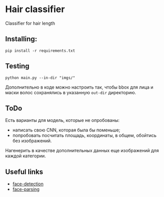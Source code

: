 # Hair classifier
Classifier for hair length

## Installing:
```
pip install -r requirements.txt
```

## Testing
```
python main.py --in-dir "imgs/"
```
Дополнительно в коде можно настроить так, чтобы bbox для лица и маски волос сохранялись в указанную `out-dir` директорию.

## ToDo

Есть варианты для модель, которые не опробованы:
- написать свою CNN, которая была бы поменьше;
- попробовать посчитать площадь, координаты, в общем, обойтись без изображений.

Нагенерить в качестве дополнительных данных еще изображений для каждой категории.

## Useful links

- [face-detection](https://github.com/Tencent/FaceDetection-DSFD)
- [face-parsing](https://github.com/zllrunning/face-parsing.PyTorch)
